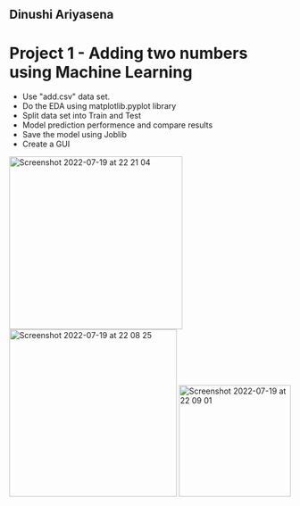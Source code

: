 ## Dinushi Ariyasena

# Project 1 - Adding two numbers using Machine Learning

- Use "add.csv" data set.
- Do the EDA using matplotlib.pyplot library
- Split data set into Train and Test
- Model prediction performence and compare results
- Save the model using Joblib
- Create a GUI

<img width="310" alt="Screenshot 2022-07-19 at 22 21 04" src="https://user-images.githubusercontent.com/87066711/179806212-30f2b5fb-73f4-4bfb-a847-08c0aa661b84.png"> <img width="300" alt="Screenshot 2022-07-19 at 22 08 25" src="https://user-images.githubusercontent.com/87066711/179806299-1d2df0ae-b0fd-4574-b926-70c1aa8b4920.png"> <img width="200" alt="Screenshot 2022-07-19 at 22 09 01" src="https://user-images.githubusercontent.com/87066711/179806452-5cc8dbe4-2e3a-43d3-b5f0-d357ed1cbfc7.png">
